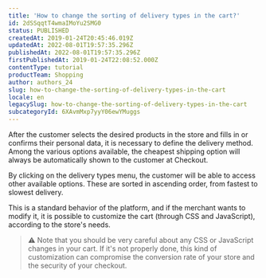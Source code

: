 ```yaml
---
title: 'How to change the sorting of delivery types in the cart?'
id: 2dSSqqtT4wmaIMoYu2SMG0
status: PUBLISHED
createdAt: 2019-01-24T20:45:46.019Z
updatedAt: 2022-08-01T19:57:35.296Z
publishedAt: 2022-08-01T19:57:35.296Z
firstPublishedAt: 2019-01-24T22:08:52.000Z
contentType: tutorial
productTeam: Shopping
author: authors_24
slug: how-to-change-the-sorting-of-delivery-types-in-the-cart
locale: en
legacySlug: how-to-change-the-sorting-of-delivery-types-in-the-cart
subcategoryId: 6XAvmMxp7yyY06ewYMuggs
---
```


After the customer selects the desired products in the store and fills in or confirms their personal data, it is necessary to define the delivery method. Among the various options available, the cheapest shipping option will always be automatically shown to the customer at Checkout.

By clicking on the delivery types menu, the customer will be able to access other available options. These are sorted in ascending order, from fastest to slowest delivery.

This is a standard behavior of the platform, and if the merchant wants to modify it, it is possible to customize the cart (through CSS and JavaScript), according to the store's needs.

>⚠️ Note that you should be very careful about any CSS or JavaScript changes in your cart. If it's not properly done, this kind of customization can compromise the conversion rate of your store and the security of your checkout.
